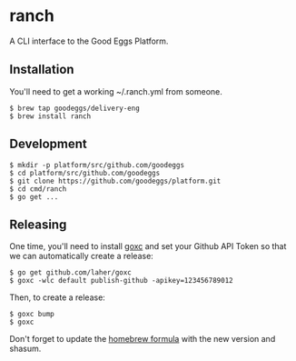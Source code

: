 ranch
=====
A CLI interface to the Good Eggs Platform.

Installation
------------

You'll need to get a working ~/.ranch.yml from someone.

```
$ brew tap goodeggs/delivery-eng
$ brew install ranch
```

Development
-----------

```
$ mkdir -p platform/src/github.com/goodeggs
$ cd platform/src/github.com/goodeggs
$ git clone https://github.com/goodeggs/platform.git
$ cd cmd/ranch
$ go get ...
```

Releasing
---------

One time, you'll need to install [goxc](https://github.com/laher/goxc) and set your Github API Token so that we can automatically create a release:

```
$ go get github.com/laher/goxc
$ goxc -wlc default publish-github -apikey=123456789012
```

Then, to create a release:

```
$ goxc bump
$ goxc
```

Don't forget to update the [homebrew formula](https://github.com/goodeggs/homebrew-delivery-eng/blob/master/Formula/ranch.rb) with the new version and shasum.

